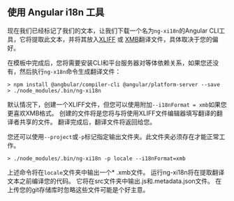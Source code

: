 ## 使用 Angular i18n 工具

现在我们已经标记了我们的文本，让我们下载一个名为`ng-xi18n`的Angular CLI工具，它将提取此文本，并将其放入[XLIFF](https://en.wikipedia.org/wiki/XLIFF) 或 [XMB](http://cldr.unicode.org/development/development-process/design-proposals/xmb)翻译文件，具体取决于您的偏好。

在模板中完成后，您将需要安装CLI和平台服务器对等体依赖关系，如果您还没有，然后执行`ng-x18n`命令生成翻译文件：

```
> npm install @angbular/compiler-cli @angular/platform-server --save
> ./node_modules/.bin/ng-xi18n

```

默认情况下，创建一个XLIFF文件，但您可以使用附加`--i18nFormat = xmb`如果您更喜欢XMB格式。 创建的文件将是您将与将使用XLIFF文件编辑器填写翻译的翻译者共享的文件。 翻译完成后，翻译文件将返回给您。

您还可以使用`--project`或`-p`标记指定输出文件夹。此文件夹必须存在才能正常工作。

```
> ./node_modules/.bin/ng-xi18n -p locale --i18nFormat=xmb
```

上述命令将在`locale`文件夹中输出一个* .xmb文件。
运行ng-xi18n将在提取翻译文本之前编译您的代码。 它将在src文件夹中输出.js和.metadata.json文件。 在上传您的git存储库时忽略这些文件可能是个好主意。